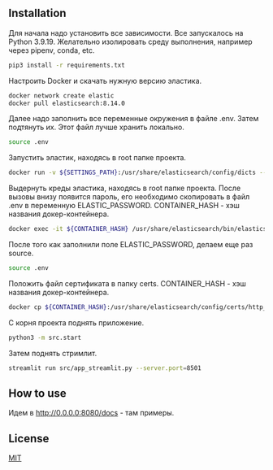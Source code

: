 ## Installation

Для начала надо установить все зависимости. Все запускалось на Python 3.9.19. Желательно изолировать среду выполнения, например через pipenv, conda, etc.

```bash
pip3 install -r requirements.txt
```

Настроить Docker и скачать нужную версию эластика.

```bash
docker network create elastic
docker pull elasticsearch:8.14.0
```

Далее надо заполнить все переменные окружения в файле .env. Затем подтянуть их. Этот файл лучше хранить локально.

```bash
source .env
```

Запустить эластик, находясь в root папке проекта.

```bash
docker run -v ${SETTINGS_PATH}:/usr/share/elasticsearch/config/dicts --name elastic_${NAME} -p ${ELASTIC_PORT}:9200 -e "discovery.type=single-node" -e ES_JAVA_OPTS="-Xms1g -Xmx1g" elasticsearch:8.14.0
```

Выдернуть креды эластика, находясь в root папке проекта. После вызовы внизу появится пароль, его необходимо скопировать в файл .env в переменную ELASTIC_PASSWORD. CONTAINER_HASH - хэш названия докер-контейнера.

```bash
docker exec -it ${CONTAINER_HASH} /usr/share/elasticsearch/bin/elasticsearch-reset-password -u elastic
```

После того как заполнили поле ELASTIC_PASSWORD, делаем еще раз source.

```bash
source .env
```

Положить файл сертификата в папку certs. CONTAINER_HASH - хэш названия докер-контейнера.

```bash
docker cp ${CONTAINER_HASH}:/usr/share/elasticsearch/config/certs/http_ca.crt ./src/elastic/certs/
```

С корня проекта поднять приложение.
```bash
python3 -m src.start
```

Затем поднять стримлит.
```bash
streamlit run src/app_streamlit.py --server.port=8501
```

## How to use

Идем в http://0.0.0.0:8080/docs - там примеры.

## License

[MIT](https://choosealicense.com/licenses/mit/)